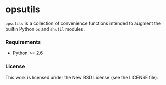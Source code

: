 opsutils
============

`opsutils` is a collection of convenience functions intended to augment the
builtin Python `os` and `shutil` modules.

### Requirements

 * Python >= 2.6

### License

This work is licensed under the New BSD License (see the LICENSE file).
